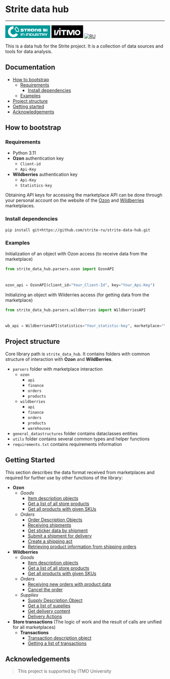 # Strite data hub

--------------------------------------------------------------------------------

[![SAI](https://github.com/ITMO-NSS-team/open-source-ops/blob/master/badges/SAI_badge_flat.svg)](https://sai.itmo.ru/)
[![ITMO](https://github.com/ITMO-NSS-team/open-source-ops/blob/master/badges/ITMO_badge_flat_rus.svg)](https://en.itmo.ru/en/)
[![RU](https://img.shields.io/badge/lang-ru-yellow.svg)](/README_ru.md)

This is a data hub for the Strite project. It is a collection of data sources and tools for data analysis.

## Documentation

* [How to bootstrap](#how-to-bootstrap)
  - [Requirements](#requirements)
    - [Install dependencies](#install-dependencies)
  - [Examples](#examples)
* [Project structure](#project-structure)
* [Getting started](#getting-started)
* [Acknowledgements](#acknowledgements)

## How to bootstrap

### Requirements

- Python 3.11
- **Ozon** authentication key
  - `Client-id`
  - `Api-Key`
- **Wildberries** authentication key
  - `Api-Key`
  - `Statistics-key`


Obtaining API keys for accessing the marketplace API can be done through your personal account 
on the website of the [Ozon](https://docs.ozon.ru/api/seller/#section/Kak-poluchit-dostup-k-Seller-API) 
and [Wildberries](https://openapi.wildberries.ru/#section/Obshee-opisanie/Avtorizaciya) marketplaces.


### Install dependencies

```
pip install git+https://github.com/strite-ru/strite-data-hub.git
```

### Examples

Initialization of an object with Ozon access (to receive data from the marketplace)

```python
from strite_data_hub.parsers.ozon import OzonAPI


ozon_api = OzonAPI(client_id="Your_Client-Id", key="Your_Api-Key")
```

Initializing an object with Wilderries access (for getting data from the marketplace)

```python
from strite_data_hub.parsers.wildberries import WildberriesAPI


wb_api = WildberriesAPI(statistics="Your_statistic-key", marketplace="Your_Api-Key")
```

## Project structure

Core library path is `strite_data_hub`. It contains folders with common structure of interaction with **Ozon** and **WildBerries**.

- `parsers` folder with marketplace interaction
  - `ozon`
    - `api`
    - `finance`
    - `orders`
    - `products`
  - `wildberries`
    - `api`
    - `finance`
    - `orders`
    - `products`
    - `warehouses`
- `general_datastructures` folder contains dataclasses entities
- `utils` folder contains several common types and helper functions
- `requirements.txt` contains requirements information

## Getting Started

This section describes the data format received from marketplaces and required for further use by other functions of the library:

- **Ozon**
  - *Goods*
    - [Item description objects](https://github.com/strite-ru/strite-data-hub/blob/master/docs/parsing.md#%D1%82%D0%BE%D0%B2%D0%B0%D1%80%D1%8B)
    - [Get a list of all store products](https://github.com/strite-ru/strite-data-hub/blob/master/docs/parsing.md#%D0%BF%D0%BE%D0%BB%D1%87%D0%B8%D1%82%D1%8C-%D1%81%D0%BF%D0%B8%D1%81%D0%BE%D0%BA-%D0%B2%D1%81%D0%B5%D1%85-%D1%82%D0%BE%D0%B2%D0%B0%D1%80%D0%BE%D0%B2-%D0%BC%D0%B0%D0%B3%D0%B0%D0%B7%D0%B8%D0%BD%D0%B0)
    - [Get all products with given SKUs](https://github.com/strite-ru/strite-data-hub/blob/master/docs/parsing.md#%D0%BF%D0%BE%D0%BB%D1%83%D1%87%D0%B8%D1%82%D1%8C-%D0%B2%D1%81%D0%B5-%D1%82%D0%BE%D0%B2%D0%B0%D1%80%D1%8B-%D1%81-%D0%B4%D0%B0%D0%BD%D0%BD%D1%8B%D0%BC%D0%B8-%D0%B0%D1%80%D1%82%D0%B8%D0%BA%D1%83%D0%BB%D0%B0%D0%BC%D0%B8)
  - *Orders*
    - [Order Description Objects](https://github.com/strite-ru/strite-data-hub/blob/master/docs/parsing.md#%D0%B7%D0%B0%D0%BA%D0%B0%D0%B7%D1%8B)
    - [Receiving shipments](https://github.com/strite-ru/strite-data-hub/blob/master/docs/parsing.md#%D0%BF%D0%BE%D0%BB%D1%83%D1%87%D0%B5%D0%BD%D0%B8%D0%B5-%D0%BE%D1%82%D0%BF%D1%80%D0%B0%D0%B2%D0%BB%D0%B5%D0%BD%D0%B8%D0%B9)
    - [Get sticker data by shipment](https://github.com/strite-ru/strite-data-hub/blob/master/docs/parsing.md#%D0%BF%D0%BE%D0%BB%D1%83%D1%87%D0%B8%D1%82%D1%8C-%D0%B4%D0%B0%D0%BD%D0%BD%D1%8B%D0%B5-%D1%81%D1%82%D0%B8%D0%BA%D0%B5%D1%80%D0%B0-%D0%BF%D0%BE-%D0%BE%D1%82%D0%BF%D1%80%D0%B0%D0%B2%D0%BB%D0%B5%D0%BD%D0%B8%D1%8E)
    - [Submit a shipment for delivery](https://github.com/strite-ru/strite-data-hub/blob/master/docs/parsing.md#%D0%BF%D0%B5%D1%80%D0%B5%D0%B4%D0%B0%D1%82%D1%8C-%D0%BE%D1%82%D0%BF%D1%80%D0%B0%D0%B2%D0%BB%D0%B5%D0%BD%D0%B8%D0%B5-%D0%B2-%D0%B4%D0%BE%D1%81%D1%82%D0%B0%D0%B2%D0%BA%D1%83)
    - [Create a shipping act](https://github.com/strite-ru/strite-data-hub/blob/master/docs/parsing.md#%D1%81%D0%BE%D0%B7%D0%B4%D0%B0%D1%82%D1%8C-%D0%B0%D0%BA%D1%82-%D0%BE%D1%82%D0%B3%D1%80%D1%83%D0%B7%D0%BA%D0%B8)
    - [Retrieving product information from shipping orders](https://github.com/strite-ru/strite-data-hub/blob/master/docs/parsing.md#%D0%BF%D0%BE%D0%BB%D1%83%D1%87%D0%B5%D0%BD%D0%B8%D0%B5-%D0%B8%D0%BD%D1%84%D0%BE%D1%80%D0%BC%D0%B0%D1%86%D0%B8%D0%B8-%D0%BE-%D1%82%D0%BE%D0%B2%D0%B0%D1%80%D0%B0%D1%85-%D0%B8%D0%B7-%D0%B7%D0%B0%D0%BA%D0%B0%D0%B7%D0%BE%D0%B2-%D0%BE%D1%82%D0%BF%D1%80%D0%B0%D0%B2%D0%BB%D0%B5%D0%BD%D0%B8%D1%8F)
- **Wildberries**
  - *Goods*
    - [Item description objects](https://github.com/strite-ru/strite-data-hub/blob/master/docs/parsing.md#%D1%82%D0%BE%D0%B2%D0%B0%D1%80%D1%8B-1)
    - [Get a list of all store products](https://github.com/strite-ru/strite-data-hub/blob/master/docs/parsing.md#%D0%BF%D0%BE%D0%BB%D1%83%D1%87%D0%B5%D0%BD%D0%B8%D0%B5-%D1%81%D0%BF%D0%B8%D1%81%D0%BA%D0%B0-%D1%82%D0%BE%D0%B2%D0%B0%D1%80%D0%BE%D0%B2-%D0%B8%D0%B7-%D0%BC%D0%B0%D1%80%D0%BA%D0%B5%D1%82%D0%BF%D0%BB%D0%B5%D0%B9%D1%81%D0%B0)
    - [Get all products with given SKUs](https://github.com/strite-ru/strite-data-hub/blob/master/docs/parsing.md#%D0%BF%D0%BE%D0%BB%D1%83%D1%87%D0%B8%D1%82%D1%8C-%D0%B2%D1%81%D0%B5-%D1%82%D0%BE%D0%B2%D0%B0%D1%80%D1%8B-%D1%81-%D0%B4%D0%B0%D0%BD%D0%BD%D1%8B%D0%BC%D0%B8-%D0%B0%D1%80%D1%82%D0%B8%D0%BA%D1%83%D0%BB%D0%B0%D0%BC%D0%B8-1)
  - *Orders*
    - [Receiving new orders with product data](https://github.com/strite-ru/strite-data-hub/blob/master/docs/parsing.md#%D0%BF%D0%BE%D0%BB%D1%83%D1%87%D0%B5%D0%BD%D0%B8%D0%B5-%D0%BD%D0%BE%D0%B2%D1%8B%D1%85-%D0%B7%D0%B0%D0%BA%D0%B0%D0%B7%D0%BE%D0%B2-%D1%81-%D0%B4%D0%B0%D0%BD%D0%BD%D1%8B%D0%BC%D0%B8-%D0%BE-%D1%82%D0%BE%D0%B2%D0%B0%D1%80%D0%B5)
    - [Cancel the order](https://github.com/strite-ru/strite-data-hub/blob/master/docs/parsing.md#%D0%BE%D1%82%D0%BC%D0%B5%D0%BD%D0%B8%D1%82%D1%8C-%D0%B7%D0%B0%D0%BA%D0%B0%D0%B7)
  - *Supplies*
    - [Supply Description Object](https://github.com/strite-ru/strite-data-hub/blob/master/docs/parsing.md#%D0%BF%D0%BE%D1%81%D1%82%D0%B0%D0%B2%D0%BA%D0%B8)
    - [Get a list of supplies](https://github.com/strite-ru/strite-data-hub/blob/master/docs/parsing.md#%D0%BF%D0%BE%D0%BB%D1%83%D1%87%D0%B8%D1%82%D1%8C-%D1%81%D0%BF%D0%B8%D1%81%D0%BE%D0%BA-%D0%BF%D0%BE%D1%81%D1%82%D0%B0%D0%B2%D0%BE%D0%BA)
    - [Get delivery content](https://github.com/strite-ru/strite-data-hub/blob/master/docs/parsing.md#%D0%BF%D0%BE%D0%BB%D1%83%D1%87%D0%B8%D1%82%D1%8C-%D1%81%D0%BE%D0%B4%D0%B5%D1%80%D0%B6%D0%B5%D0%BD%D0%B8%D0%B5-%D0%BF%D0%BE%D1%81%D1%82%D0%B0%D0%B2%D0%BA%D0%B8)
    - [Delivery Actions](https://github.com/strite-ru/strite-data-hub/blob/master/docs/parsing.md#%D0%B4%D0%B5%D0%B9%D1%81%D1%82%D0%B2%D0%B8%D1%8F-%D1%81-%D0%BF%D0%BE%D1%81%D1%82%D0%B0%D0%B2%D0%BA%D0%BE%D0%B9)
- **Store transactions** (The logic of work and the result of calls are unified for all marketplaces)
  - **Transactions**
    - [Transaction description object](https://github.com/strite-ru/strite-data-hub/blob/master/docs/parsing.md#%D1%82%D1%80%D0%B0%D0%BD%D0%B7%D0%B0%D0%BA%D1%86%D0%B8%D0%B8)
    - [Getting a list of transactions](https://github.com/strite-ru/strite-data-hub/blob/master/docs/parsing.md#%D0%BF%D0%BE%D0%BB%D1%83%D1%87%D0%B5%D0%BD%D0%B8%D0%B5-%D1%81%D0%BF%D0%B8%D1%81%D0%BA%D0%B0-%D1%82%D1%80%D0%B0%D0%BD%D0%B7%D0%B0%D0%BA%D1%86%D0%B8%D0%B9)

## Acknowledgements

> This project is supported by ITMO University



